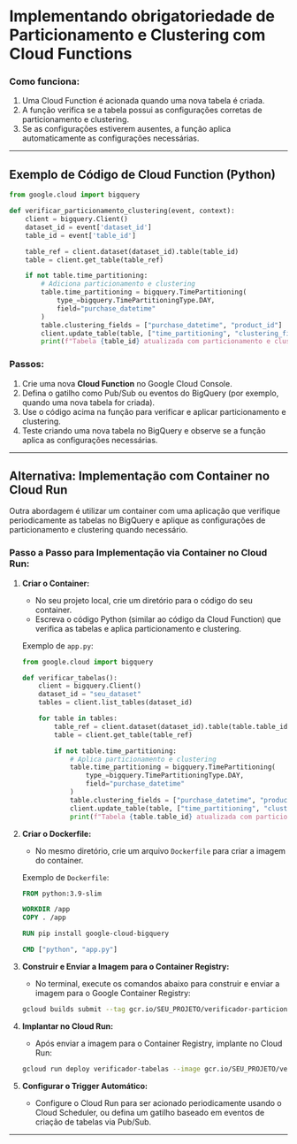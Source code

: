 
# Implementando obrigatoriedade de Particionamento e Clustering com Cloud Functions


### Como funciona:
1. Uma Cloud Function é acionada quando uma nova tabela é criada.
2. A função verifica se a tabela possui as configurações corretas de particionamento e clustering.
3. Se as configurações estiverem ausentes, a função aplica automaticamente as configurações necessárias.

---

## Exemplo de Código de Cloud Function (Python)

```python
from google.cloud import bigquery

def verificar_particionamento_clustering(event, context):
    client = bigquery.Client()
    dataset_id = event['dataset_id']
    table_id = event['table_id']

    table_ref = client.dataset(dataset_id).table(table_id)
    table = client.get_table(table_ref)

    if not table.time_partitioning:
        # Adiciona particionamento e clustering
        table.time_partitioning = bigquery.TimePartitioning(
            type_=bigquery.TimePartitioningType.DAY,
            field="purchase_datetime"
        )
        table.clustering_fields = ["purchase_datetime", "product_id"]
        client.update_table(table, ["time_partitioning", "clustering_fields"])
        print(f"Tabela {table_id} atualizada com particionamento e clustering.")
```

### Passos:
1. Crie uma nova **Cloud Function** no Google Cloud Console.
2. Defina o gatilho como Pub/Sub ou eventos do BigQuery (por exemplo, quando uma nova tabela for criada).
3. Use o código acima na função para verificar e aplicar particionamento e clustering.
4. Teste criando uma nova tabela no BigQuery e observe se a função aplica as configurações necessárias.

---

## Alternativa: Implementação com Container no Cloud Run

Outra abordagem é utilizar um container com uma aplicação que verifique periodicamente as tabelas no BigQuery e aplique as configurações de particionamento e clustering quando necessário.

### Passo a Passo para Implementação via Container no Cloud Run:

1. **Criar o Container:**
   - No seu projeto local, crie um diretório para o código do seu container.
   - Escreva o código Python (similar ao código da Cloud Function) que verifica as tabelas e aplica particionamento e clustering.

   Exemplo de `app.py`:

   ```python
   from google.cloud import bigquery

   def verificar_tabelas():
       client = bigquery.Client()
       dataset_id = "seu_dataset"
       tables = client.list_tables(dataset_id)

       for table in tables:
           table_ref = client.dataset(dataset_id).table(table.table_id)
           table = client.get_table(table_ref)

           if not table.time_partitioning:
               # Aplica particionamento e clustering
               table.time_partitioning = bigquery.TimePartitioning(
                   type_=bigquery.TimePartitioningType.DAY,
                   field="purchase_datetime"
               )
               table.clustering_fields = ["purchase_datetime", "product_id"]
               client.update_table(table, ["time_partitioning", "clustering_fields"])
               print(f"Tabela {table.table_id} atualizada com particionamento e clustering.")
   ```

2. **Criar o Dockerfile:**
   - No mesmo diretório, crie um arquivo `Dockerfile` para criar a imagem do container.

   Exemplo de `Dockerfile`:

   ```dockerfile
   FROM python:3.9-slim

   WORKDIR /app
   COPY . /app

   RUN pip install google-cloud-bigquery

   CMD ["python", "app.py"]
   ```

3. **Construir e Enviar a Imagem para o Container Registry:**
   - No terminal, execute os comandos abaixo para construir e enviar a imagem para o Google Container Registry:

   ```bash
   gcloud builds submit --tag gcr.io/SEU_PROJETO/verificador-particionamento-clustering
   ```

4. **Implantar no Cloud Run:**
   - Após enviar a imagem para o Container Registry, implante no Cloud Run:

   ```bash
   gcloud run deploy verificador-tabelas --image gcr.io/SEU_PROJETO/verificador-particionamento-clustering --region us-central1
   ```

5. **Configurar o Trigger Automático:**
   - Configure o Cloud Run para ser acionado periodicamente usando o Cloud Scheduler, ou defina um gatilho baseado em eventos de criação de tabelas via Pub/Sub.

---


